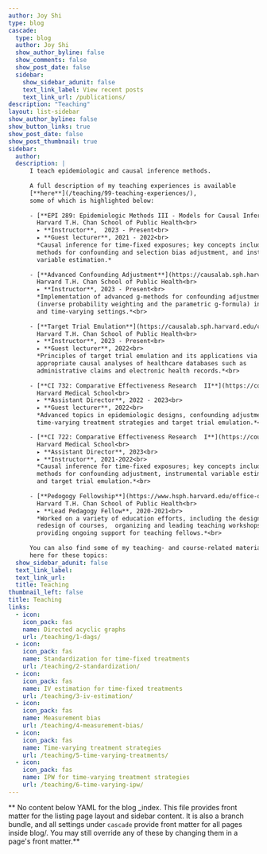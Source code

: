 ```yaml
---
author: Joy Shi
type: blog
cascade:
  type: blog
  author: Joy Shi
  show_author_byline: false
  show_comments: false
  show_post_date: false
  sidebar:
    show_sidebar_adunit: false
    text_link_label: View recent posts
    text_link_url: /publications/
description: "Teaching"
layout: list-sidebar
show_author_byline: false
show_button_links: true
show_post_date: false
show_post_thumbnail: true
sidebar:
  author: 
  description: |
      I teach epidemiologic and causal inference methods. 
      
      A full description of my teaching experiences is available 
      [**here**](/teaching/99-teaching-experiences/), 
      some of which is highlighted below:
      
      - [**EPI 289: Epidemiologic Methods III - Models for Causal Inference**](https://courses.my.harvard.edu/psp/courses/EMPLOYEE/EMPL/h/?tab=HU_CLASS_SEARCH&SearchReqJSON=%7B%22ExcludeBracketed%22%3Atrue%2C%22PageNumber%22%3A1%2C%22PageSize%22%3A%22%22%2C%22SortOrder%22%3A%5B%22IS_SCL_SUBJ_CAT%22%5D%2C%22Facets%22%3A%5B%5D%2C%22Category%22%3A%22HU_SCL_SCHEDULED_BRACKETED_COURSES%22%2C%22SearchPropertiesInResults%22%3Atrue%2C%22FacetsInResults%22%3Atrue%2C%22SaveRecent%22%3Atrue%2C%22TopN%22%3A%22%22%2C%22SearchText%22%3A%22epi289%20%28HU_UNITS_MIN%3A%3E%3D2.5%29%22%2C%22DeepLink%22%3Afalse%7D)<br>
        Harvard T.H. Chan School of Public Health<br>
        ▸ **Instructor**,  2023 - Present<br>
        ▸ **Guest lecturer**, 2021 - 2022<br>
        *Causal inference for time-fixed exposures; key concepts include bias, 
        methods for confounding and selection bias adjustment, and instrumental 
        variable estimation.*
 
      - [**Advanced Confounding Adjustment**](https://causalab.sph.harvard.edu/courses/)<br>
        Harvard T.H. Chan School of Public Health<br>
        ▸ **Instructor**, 2023 - Present<br>
        *Implementation of advanced g-methods for confounding adjustment 
        (inverse probability weighting and the parametric g-formula) in the time-fixed
        and time-varying settings.*<br>
 
      - [**Target Trial Emulation**](https://causalab.sph.harvard.edu/courses/)<br>
        Harvard T.H. Chan School of Public Health<br>
        ▸ **Instructor**, 2023 - Present<br>
        ▸ **Guest lecturer**, 2022<br>
        *Principles of target trial emulation and its applications via 
        appropriate causal analyses of healthcare databases such as 
        administrative claims and electronic health records.*<br>
        
      - [**CI 732: Comparative Effectiveness Research  II**](https://courses.my.harvard.edu/psp/courses/EMPLOYEE/EMPL/h/?tab=HU_CLASS_SEARCH&SearchReqJSON=%7B%22ExcludeBracketed%22%3Atrue%2C%22SaveRecent%22%3Atrue%2C%22Facets%22%3A%5B%5D%2C%22PageNumber%22%3A1%2C%22SortOrder%22%3A%5B%22SCORE%22%5D%2C%22TopN%22%3A%22%22%2C%22PageSize%22%3A%22%22%2C%22SearchText%22%3A%22CI732%22%7D)<br>
        Harvard Medical School<br>
        ▸ **Assistant Director**, 2022 - 2023<br>
        ▸ **Guest lecturer**, 2022<br>
        *Advanced topics in epidemiologic designs, confounding adjustment for 
        time-varying treatment strategies and target trial emulation.*<br>

      - [**CI 722: Comparative Effectiveness Research  I**](https://courses.my.harvard.edu/psp/courses/EMPLOYEE/EMPL/h/?tab=HU_CLASS_SEARCH&SearchReqJSON=%7B%22ExcludeBracketed%22%3Atrue%2C%22PageNumber%22%3A1%2C%22PageSize%22%3A%22%22%2C%22SortOrder%22%3A%5B%22SCORE%22%5D%2C%22Facets%22%3A%5B%5D%2C%22Category%22%3A%22HU_SCL_SCHEDULED_BRACKETED_COURSES%22%2C%22SearchPropertiesInResults%22%3Atrue%2C%22FacetsInResults%22%3Atrue%2C%22SaveRecent%22%3Atrue%2C%22TopN%22%3A%22%22%2C%22SearchText%22%3A%22CI722%22%2C%22DeepLink%22%3Afalse%7D)<br>
        Harvard Medical School<br>
        ▸ **Assistant Director**, 2023<br>
        ▸ **Instructor**, 2021-2022<br>
        *Causal inference for time-fixed exposures; key concepts include bias, 
        methods for confounding adjustment, instrumental variable estimation, 
        and target trial emulation.*<br>
     
      - [**Pedogogy Fellowship**](https://www.hsph.harvard.edu/office-of-education/pedagogy-fellows/)<br>
        Harvard T.H. Chan School of Public Health<br>
        ▸ **Lead Pedagogy Fellow**, 2020-2021<br>
        *Worked on a variety of education efforts, including the design or 
        redesign of courses,  organizing and leading teaching workshops, and 
        providing ongoing support for teaching fellows.*<br>
      
      You can also find some of my teaching- and course-related materials posted
      here for these topics: 
  show_sidebar_adunit: false
  text_link_label: 
  text_link_url: 
  title: Teaching
thumbnail_left: false
title: Teaching
links:
  - icon: 
    icon_pack: fas
    name: Directed acyclic graphs
    url: /teaching/1-dags/
  - icon: 
    icon_pack: fas
    name: Standardization for time-fixed treatments
    url: /teaching/2-standardization/
  - icon: 
    icon_pack: fas
    name: IV estimation for time-fixed treatments
    url: /teaching/3-iv-estimation/
  - icon:  
    icon_pack: fas
    name: Measurement bias
    url: /teaching/4-measurement-bias/  
  - icon:  
    icon_pack: fas
    name: Time-varying treatment strategies
    url: /teaching/5-time-varying-treatments/   
  - icon:  
    icon_pack: fas
    name: IPW for time-varying treatment strategies
    url: /teaching/6-time-varying-ipw/     
---
```


** No content below YAML for the blog _index. This file provides front matter for the listing page layout and sidebar content. It is also a branch bundle, and all settings under `cascade` provide front matter for all pages inside blog/. You may still override any of these by changing them in a page's front matter.**
